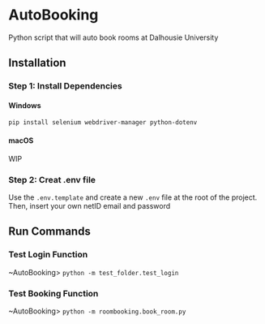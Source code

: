 # AutoBooking
Python script that will auto book rooms at Dalhousie University


## Installation
### Step 1: Install Dependencies
#### Windows
```
pip install selenium webdriver-manager python-dotenv
```

#### macOS
WIP


### Step 2: Creat .env file
Use the `.env.template` and create a new `.env` file at the root of the project.
Then, insert your own netID email and password


## Run Commands
### Test Login Function
~AutoBooking> `python -m test_folder.test_login`

### Test Booking Function
~AutoBooking> `python -m roombooking.book_room.py`


